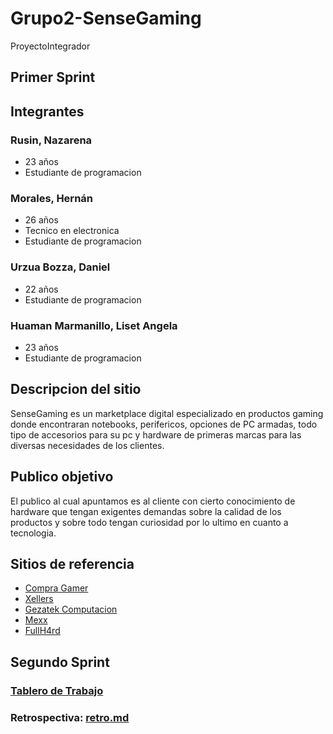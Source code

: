 # Grupo2-SenseGaming
ProyectoIntegrador

## Primer Sprint

## Integrantes

### Rusin, Nazarena
- 23 años
- Estudiante de programacion

### Morales, Hernán
- 26 años
- Tecnico en electronica
- Estudiante de programacion

### Urzua Bozza, Daniel
- 22 años
- Estudiante de programacion

### Huaman Marmanillo, Liset Angela
- 23 años
- Estudiante de programacion


## Descripcion del sitio

SenseGaming es un marketplace digital especializado en productos gaming donde encontraran notebooks, perifericos, opciones de PC armadas, todo tipo de accesorios para su pc y hardware de primeras marcas para las diversas necesidades de los clientes.


## Publico objetivo

El publico al cual apuntamos es al cliente con cierto conocimiento de hardware que tengan exigentes demandas sobre la calidad de los productos y sobre todo tengan curiosidad por lo ultimo en cuanto a tecnologia. 


## Sitios de referencia 

- [Compra Gamer](https://www.compragamer.com/)
- [Xellers](https://www.xellers.com.ar/)
- [Gezatek Computacion](https://www.gezatek.com.ar/)
- [Mexx](https://www.mexx.com.ar/)
- [FullH4rd](https://www.fullh4rd.com.ar/)

## Segundo Sprint

### [Tablero de Trabajo](https://trello.com/b/QYNIbZ0X/grupo-2-sensegaming)

### Retrospectiva: [retro.md](https://github.com/HernanMorales94/Grupo_2_SenseGaming/blob/master/retro.md)
